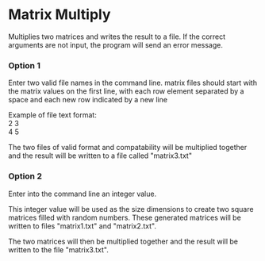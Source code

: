 # Matrix Multiply
Multiplies two matrices and writes the result to a file. If the correct arguments are not input, the program will send an error message.

### Option 1
Enter two valid file names in the command line.
matrix files should start with the matrix values on the first line, with each row element separated by a space and each new row indicated by a new line

Example of file text format:  
2 3  
4 5

The two files of valid format and compatability will be multiplied together and the result will be written to a file called "matrix3.txt"

### Option 2
Enter into the command line an integer value.  

This integer value will be used as the size dimensions to create two square matrices filled with random numbers. These generated matrices will be written to files "matrix1.txt" and "matrix2.txt".  

The two matrices will then be multiplied together and the result will be written to the file "matrix3.txt".